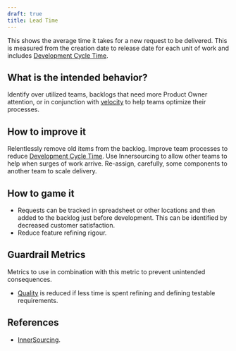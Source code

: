 ```yaml
---
draft: true
title: Lead Time
---
```


This shows the average time it takes for a new request to be delivered. This is
measured from the creation date to release date for each unit of work and includes [Development Cycle Time](../development-cycle-time).

## What is the intended behavior?

Identify over utilized teams, backlogs that need more Product Owner attention,
or in conjunction with [velocity](../velocity) to help teams optimize their processes.

## How to improve it

Relentlessly remove old items from the backlog.
Improve team processes to reduce [Development Cycle Time](../development-cycle-time).
Use Innersourcing to allow other teams to help when surges of work arrive.
Re-assign, carefully, some components to another team to scale delivery.

## How to game it

- Requests can be tracked in spreadsheet or other locations and then added to
  the backlog just before development. This can be identified by decreased
  customer satisfaction.
- Reduce feature refining rigour.

## Guardrail Metrics

Metrics to use in combination with this metric to prevent unintended consequences.

- [Quality](../defect-rate) is reduced if less time is spent refining and defining
  testable requirements.

## References

- [InnerSourcing](https://paypal.github.io/InnerSourceCommons/).
